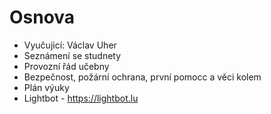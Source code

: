 # Osnova

- Vyučujicí: Václav Uher
- Seznámení se studnety
- Provozní řád učebny
- Bezpečnost, požární ochrana, první pomocc a věci kolem
- Plán výuky
- Lightbot - https://lightbot.lu
